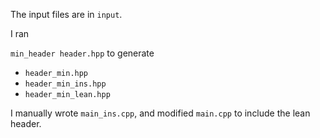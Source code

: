 
The input files are in `input`.

I ran 

`min_header header.hpp` to generate

- `header_min.hpp`
- `header_min_ins.hpp`
- `header_min_lean.hpp`

I manually wrote `main_ins.cpp`, and modified `main.cpp` to include the lean header.
